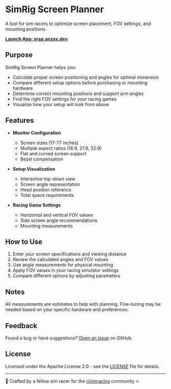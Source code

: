 # SimRig Screen Planner

A tool for sim racers to optimize screen placement, FOV settings, and mounting positions.

**[Launch App: srsp.anzax.dev](https://srsp.anzax.dev)**

## Purpose

SimRig Screen Planner helps you:

- Calculate proper screen positioning and angles for optimal immersion
- Compare different setup options before purchasing or mounting hardware
- Determine correct mounting positions and support arm angles
- Find the right FOV settings for your racing games
- Visualize how your setup will look from above

## Features

- **Monitor Configuration**

  - Screen sizes (17-77 inches)
  - Multiple aspect ratios (16:9, 21:9, 32:9)
  - Flat and curved screen support
  - Bezel compensation

- **Setup Visualization**

  - Interactive top-down view
  - Screen angle representation
  - Head position reference
  - Total space requirements

- **Racing Game Settings**
  - Horizontal and vertical FOV values
  - Side screen angle recommendations
  - Mounting measurements

## How to Use

1. Enter your screen specifications and viewing distance
2. Review the calculated angles and FOV values
3. Use angle measurements for physical mounting
4. Apply FOV values in your racing simulator settings
5. Compare different options by adjusting parameters

## Notes

All measurements are estimates to help with planning. Fine-tuning may be needed based on your specific hardware and preferences.

## Feedback

Found a bug or have suggestions? [Open an issue](https://github.com/anzax/simrig-screen-planner/issues) on GitHub.

## License

Licensed under the Apache License 2.0 - see the [LICENSE](LICENSE) file for details.

---

🏁 Crafted by a fellow sim racer for the [r/simracing](https://www.reddit.com/r/simracing/) community 🔥
